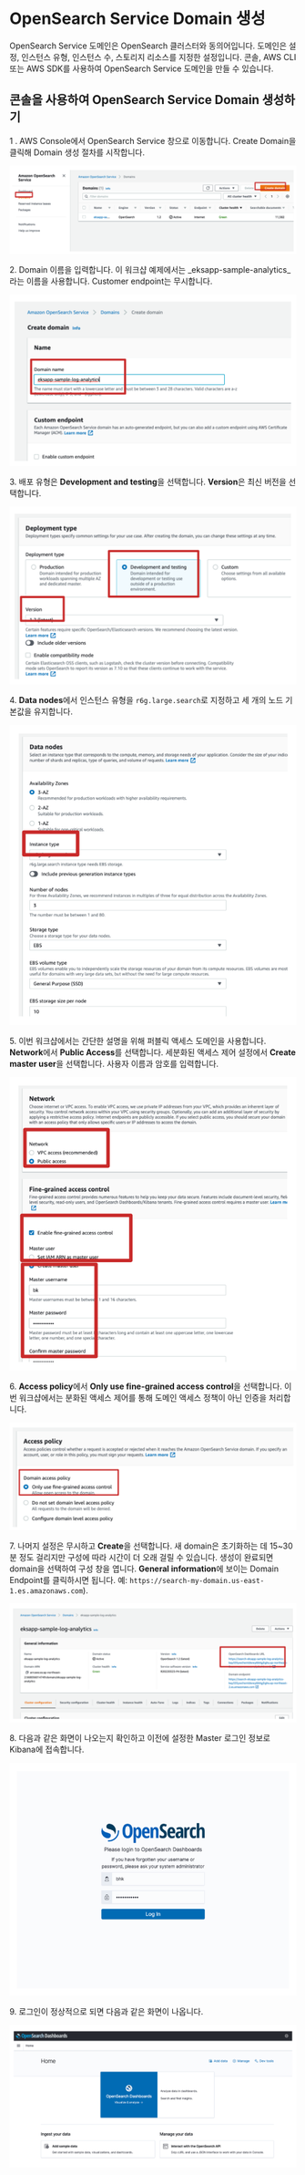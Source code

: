 # OpenSearch Service Domain 생성

OpenSearch Service 도메인은 OpenSearch 클러스터와 동의어입니다. 도메인은 설정, 인스턴스 유형, 인스턴스 수, 스토리지 리소스를 지정한 설정입니다. 콘솔, AWS CLI 또는 AWS SDK를 사용하여 OpenSearch Service 도메인을 만들 수 있습니다.

## **콘솔을 사용하여 OpenSearch Service Domain 생성하기**

1 . AWS Console에서 OpenSearch Service 창으로 이동합니다. Create Domain을 클릭해 Domain 생성 절차를 시작합니다.

<img src="../.gitbook/assets/file.drawing (25).svg" alt="" class="gitbook-drawing">

2\. Domain 이름을 입력합니다. 이 워크샵 예제에서는 _eksapp-sample-analytics_라는 이름을 사용합니다.  Customer endpoint는 무시합니다.

<img src="../.gitbook/assets/file.drawing (64).svg" alt="" class="gitbook-drawing">

3\. 배포 유형은 **Development and testing**을 선택합니다. **Version**은 최신 버전을 선택합니다.

<img src="../.gitbook/assets/file.drawing (54).svg" alt="" class="gitbook-drawing">

4\. **Data nodes**에서 인스턴스 유형을 `r6g.large.search`로 지정하고 세 개의 노드 기본값을 유지합니다.

<img src="../.gitbook/assets/file.drawing (62).svg" alt="" class="gitbook-drawing">

5\. 이번 워크샵에서는 간단한 설명을 위해 퍼블릭 액세스 도메인을 사용합니다. **Network**에서 **Public Access**를 선택합니다. 세분화된 액세스 제어 설정에서 **Create master user**을 선택합니다. 사용자 이름과 암호를 입력합니다.

<img src="../.gitbook/assets/file.drawing (69).svg" alt="" class="gitbook-drawing">

6\. **Access policy**에서 **Only use fine-grained access control**을 선택합니다. 이번 워크샵에서는 분화된 액세스 제어를 통해 도메인 액세스 정책이 아닌 인증을 처리합니다.

<img src="../.gitbook/assets/file.drawing (107).svg" alt="" class="gitbook-drawing">

7\. 나머지 설정은 무시하고 **Create**을 선택합니다. 새 domain은 초기화하는 데 15\~30분 정도 걸리지만 구성에 따라 시간이 더 오래 걸릴 수 있습니다. 생성이 완료되면 domain을 선택하여 구성 창을 엽니다. **General information**에 보이는 Domain Endpoint를 클릭하시면 됩니다. 예: `https://search-my-domain.us-east-1.es.amazonaws.com`).

<img src="../.gitbook/assets/file.drawing (89).svg" alt="" class="gitbook-drawing">

8\. 다음과 같은 화면이 나오는지 확인하고 이전에 설정한 Master 로그인 정보로 Kibana에 접속합니다.

<img src="../.gitbook/assets/file.drawing (27).svg" alt="" class="gitbook-drawing">

9\. 로그인이 정상적으로 되면 다음과 같은 화면이 나옵니다.

<img src="../.gitbook/assets/file.drawing (110).svg" alt="" class="gitbook-drawing">
